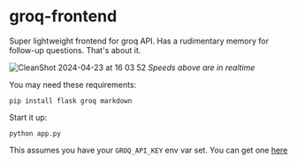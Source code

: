 # groq-frontend
Super lightweight frontend for groq API. Has a rudimentary memory for follow-up questions. That's about it.

![CleanShot 2024-04-23 at 16 03 52](https://github.com/dep/groq-frontend/assets/55112925/923fe622-7698-456f-b0d6-e6a14b90bf17)
_Speeds above are in realtime_

You may need these requirements:

```
pip install flask groq markdown
```

Start it up:

```
python app.py
```

This assumes you have your `GROQ_API_KEY` env var set. You can get one [here](https://console.groq.com/keys)
